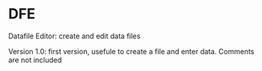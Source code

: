# DFE
 Datafile Editor: create and edit data files
 
 Version 1.0: first version, usefule to create a file and enter data. Comments are not included
